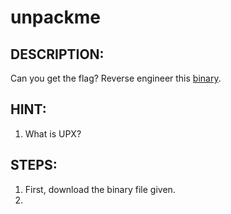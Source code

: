 # unpackme
## DESCRIPTION:
Can you get the flag?
Reverse engineer this [binary](https://github.com/jon-brandy/CTF-WRITE-UP/blob/2b72bf2ae24d76ea000d2982d6642085e0c68a31/Asset/unpackme/unpackme-upx).
## HINT:
1. What is UPX?
## STEPS:
1. First, download the binary file given.
2. 
